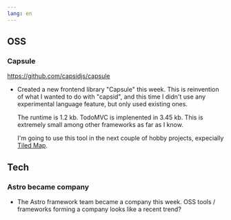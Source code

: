 ```yaml
---
lang: en
---
```


## OSS

### Capsule

https://github.com/capsidjs/capsule

- Created a new frontend library "Capsule" this week. This is reinvention of what I wanted to do with "capsid", and this time I didn't use any experimental language feature, but only used existing ones.

  The runtime is 1.2 kb. TodoMVC is implenented in 3.45 kb. This is extremely small among other frameworks as far as I know.

  I'm going to use this tool in the next couple of hobby projects, expecially [Tiled Map]().

## Tech

### Astro became company

- The Astro framework team became a company this week. OSS tools / frameworks forming a company looks like a recent trend?
